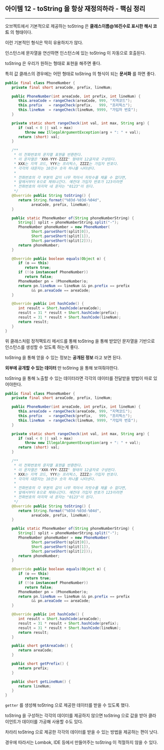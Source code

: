 
## 아이템 12 - toString 을 항상 재정의하라 - 핵심 정리
---

오브젝트에서 기본적으로 제공하는 toString 은 __클래스이름@16진수로 표시한 해시 코드__ 의 형태이다.

이런 기본적인 형식은 딱히 유용하지가 않다.

인스턴스에 문자열을 연산하면 인스턴스에 있는 toString 이 자동으로 호출된다.

toString 은 우리가 원하는 형태로 표현을 해주면 좋다.

특히 값 클래스의 경우에는 어떤 형태로 toString 의 형식이 되는 __문서화__ 를 하면 좋다.

```java
public final class PhoneNumber {
   private final short areaCode, prefix, lineNum;

   public PhoneNumber(int areaCode, int prefix, int lineNum) {
      this.areaCode = rangeCheck(areaCode, 999, "지역코드");
      this.prefix   = rangeCheck(prefix,   999, "프리픽스");
      this.lineNum  = rangeCheck(lineNum, 9999, "가입자 번호");
   }

   private static short rangeCheck(int val, int max, String arg) {
      if (val < 0 || val > max)
         throw new IllegalArgumentException(arg + ": " + val);
      return (short) val;
   }

   /**
    * 이 전화번호의 문자열 표현을 반환한다.
    * 이 문자열은 "XXX-YYY-ZZZZ" 형태의 12글자로 구성된다.
    * XXX는 지역 코드, YYY는 프리픽스, ZZZZ는 가입자 번호다.
    * 각각의 대문자는 10진수 숫자 하나를 나타낸다.
    *
    * 전화번호의 각 부분의 값이 너무 작아서 자릿수를 채울 수 없다면,
    * 앞에서부터 0으로 채워나간다. 예컨대 가입자 번호가 123이라면
    * 전화번호의 마지막 네 문자는 "0123"이 된다.
    */
   @Override public String toString() {
      return String.format("%03d-%03d-%04d",
            areaCode, prefix, lineNum);
   }

   public static PhoneNumber of(String phoneNumberString) {
      String[] split = phoneNumberString.split("-");
      PhoneNumber phoneNumber = new PhoneNumber(
            Short.parseShort(split[0]),
            Short.parseShort(split[1]),
            Short.parseShort(split[2]));
      return phoneNumber;
   }

   @Override public boolean equals(Object o) {
      if (o == this)
         return true;
      if (!(o instanceof PhoneNumber))
         return false;
      PhoneNumber pn = (PhoneNumber)o;
      return pn.lineNum == lineNum && pn.prefix == prefix
            && pn.areaCode == areaCode;
   }

   @Override public int hashCode() {
      int result = Short.hashCode(areaCode);
      result = 31 * result + Short.hashCode(prefix);
      result = 31 * result + Short.hashCode(lineNum);
      return result;
   }
}
```
위 클래스처럼 정적팩토리 메서드를 통해 toString 을 통해 받았던 문자열을 기반으로 인스턴스를 생성할 수 있도록 하는게 좋다.

toString 을 통해 얻을 수 있는 정보는 __공개된 정보__ 라고 보면 된다.

__외부에 공개할 수 있는 데이터__ 만 toString 을 통해 보여줘야한다.

toString 을 통해 노출할 수 있는 데이터라면 각각의 데이터를 전달받을 방법이 따로 있어야한다.

```java
public final class PhoneNumber {
   private final short areaCode, prefix, lineNum;

   public PhoneNumber(int areaCode, int prefix, int lineNum) {
      this.areaCode = rangeCheck(areaCode, 999, "지역코드");
      this.prefix   = rangeCheck(prefix,   999, "프리픽스");
      this.lineNum  = rangeCheck(lineNum, 9999, "가입자 번호");
   }

   private static short rangeCheck(int val, int max, String arg) {
      if (val < 0 || val > max)
         throw new IllegalArgumentException(arg + ": " + val);
      return (short) val;
   }

   /**
    * 이 전화번호의 문자열 표현을 반환한다.
    * 이 문자열은 "XXX-YYY-ZZZZ" 형태의 12글자로 구성된다.
    * XXX는 지역 코드, YYY는 프리픽스, ZZZZ는 가입자 번호다.
    * 각각의 대문자는 10진수 숫자 하나를 나타낸다.
    *
    * 전화번호의 각 부분의 값이 너무 작아서 자릿수를 채울 수 없다면,
    * 앞에서부터 0으로 채워나간다. 예컨대 가입자 번호가 123이라면
    * 전화번호의 마지막 네 문자는 "0123"이 된다.
    */
   @Override public String toString() {
      return String.format("%03d-%03d-%04d",
            areaCode, prefix, lineNum);
   }

   public static PhoneNumber of(String phoneNumberString) {
      String[] split = phoneNumberString.split("-");
      PhoneNumber phoneNumber = new PhoneNumber(
            Short.parseShort(split[0]),
            Short.parseShort(split[1]),
            Short.parseShort(split[2]));
      return phoneNumber;
   }

   @Override public boolean equals(Object o) {
      if (o == this)
         return true;
      if (!(o instanceof PhoneNumber))
         return false;
      PhoneNumber pn = (PhoneNumber)o;
      return pn.lineNum == lineNum && pn.prefix == prefix
            && pn.areaCode == areaCode;
   }

   @Override public int hashCode() {
      int result = Short.hashCode(areaCode);
      result = 31 * result + Short.hashCode(prefix);
      result = 31 * result + Short.hashCode(lineNum);
      return result;
   }

   public short getAreaCode() {
      return areaCode;
   }

   public short getPrefix() {
      return prefix;
   }

   public short getLineNum() {
      return lineNum;
   }
}
```

``getter`` 를 생성해 toString 으로 제공한 데이터를 받을 수 있도록 했다.

toString 을 구성하는 각각의 데이터를 제공하지 않으면 toString 으로 값을 받아 클라이언트가 데이터를 가공해 사용할 수도 있다.

차라리 toString 으로 제공한 각각의 데이터를 받을 수 있는 방법을 제공하는 편이 낫다.

경우에 따라서는 Lombok, IDE 등에서 만들어주는 toString 이 적절하지 않을 수 있다.

